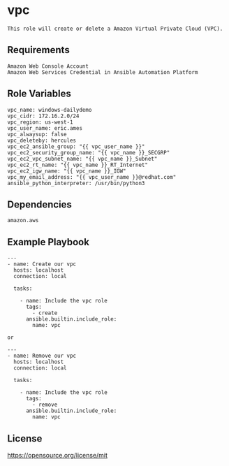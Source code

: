 vpc
=========
```
This role will create or delete a Amazon Virtual Private Cloud (VPC).
```
Requirements
------------
```
Amazon Web Console Account
Amazon Web Services Credential in Ansible Automation Platform
```
Role Variables
--------------
```
vpc_name: windows-dailydemo
vpc_cidr: 172.16.2.0/24
vpc_region: us-west-1
vpc_user_name: eric.ames
vpc_alwaysup: false
vpc_deleteby: hercules
vpc_ec2_ansible_group: "{{ vpc_user_name }}"
vpc_ec2_security_group_name: "{{ vpc_name }}_SECGRP"
vpc_ec2_vpc_subnet_name: "{{ vpc_name }}_Subnet"
vpc_ec2_rt_name: "{{ vpc_name }}_RT_Internet"
vpc_ec2_igw_name: "{{ vpc_name }}_IGW"
vpc_my_email_address: "{{ vpc_user_name }}@redhat.com"
ansible_python_interpreter: /usr/bin/python3
```
Dependencies
------------
```
amazon.aws
```
Example Playbook
----------------
```
---
- name: Create our vpc
  hosts: localhost
  connection: local

  tasks:

    - name: Include the vpc role
      tags:
        - create
      ansible.builtin.include_role:
        name: vpc

or

---
- name: Remove our vpc
  hosts: localhost
  connection: local

  tasks:

    - name: Include the vpc role
      tags:
        - remove
      ansible.builtin.include_role:
        name: vpc

```
License
-------

https://opensource.org/license/mit
